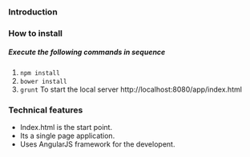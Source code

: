 <h3>Introduction</h3>

<h3>How to install</h3>
<h5>Execute the following commands in sequence</h5>
<ol>
    <li><code>npm install</code></li>
    <li><code>bower install</code></li>
    <li><code>grunt</code>          To start the local server http://localhost:8080/app/index.html</li>
</ol>

<h3>Technical features</h3>
<ul>
    <li>Index.html is the start point.</li>
    <li>Its a single page application.</li>
    <li>Uses AngularJS framework for the developent.</li>
</ul>
